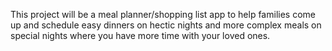 This project will be a meal planner/shopping list app to help families come up and schedule easy dinners on hectic nights and more complex meals on special nights where you have more time with your loved ones.
